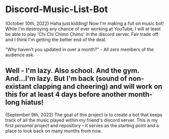 # Discord-Music-List-Bot

(October 10th, 2022)
Haha just kidding! Now I'm making a full on music bot! While I'm destroying any chance of ever working at YouTube, I will at least be able to play 'Chi Chi Chimo Chimo' in the discord server. Fair trade off and I think I'm getting the better end of the deal.

"Why haven't you updated in over a month?" - All zero members of the audience ask.

Well - I'm lazy. Also school. And the gym. And...I'm lazy.
But I'm back (sound of non-existant clapping and cheering) and will work on this for at least 4 days before another month-long hiatus!
--------------------------------------------------------------------------------------------------------------------------------------
(September 9th, 2022)
The goal of this project is to create a bot that keeps track of all the music played within my friend's discord server.
This is my first _personal_ project and repository - it serves as the starting point and a place to look back on many months from now.
